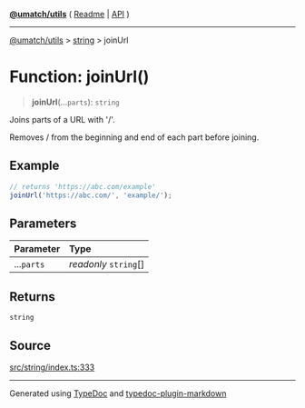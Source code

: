 [**@umatch/utils**](../../README.md) ( [Readme](../../README.md) \| [API](../../API.md) )

---

[@umatch/utils](../../API.md) > [string](../README.md) > joinUrl

# Function: joinUrl()

> **joinUrl**(...`parts`): `string`

Joins parts of a URL with '/'.

Removes / from the beginning and end of each part before joining.

## Example

```ts
// returns 'https://abc.com/example'
joinUrl('https://abc.com/', 'example/');
```

## Parameters

| Parameter  | Type                  |
| :--------- | :-------------------- |
| ...`parts` | _readonly_ `string`[] |

## Returns

`string`

## Source

[src/string/index.ts:333](https://github.com/umatch-oficial/utils/blob/a4be831/src/string/index.ts#L333)

---

Generated using [TypeDoc](https://typedoc.org/) and [typedoc-plugin-markdown](https://www.npmjs.com/package/typedoc-plugin-markdown)
